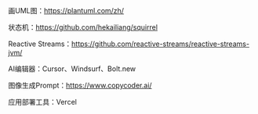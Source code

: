 画UML图：https://plantuml.com/zh/

状态机：https://github.com/hekailiang/squirrel

Reactive Streams：https://github.com/reactive-streams/reactive-streams-jvm/

AI编辑器：Cursor、Windsurf、Bolt.new

图像生成Prompt：https://www.copycoder.ai/

应用部署工具：Vercel
